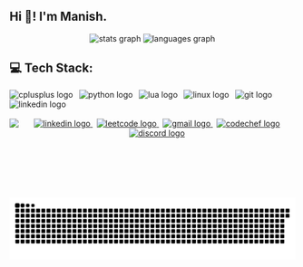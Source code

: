 <h2 align="left">Hi 👋! I'm Manish.</h2>

<div align="center">
    <img src="https://github-readme-stats.vercel.app/api?username=manish-pandey413&hide_title=false&hide_rank=true&show_icons=true&include_all_commits=true&count_private=true&disable_animations=false&theme=gruvbox&locale=en&hide_border=true" height="180" alt="stats graph" />
    <img src="https://github-readme-stats.vercel.app/api/top-langs?username=manish-pandey413&locale=en&hide_title=false&layout=compact&card_width=320&langs_count=9&theme=gruvbox&hide_border=true" height="180" alt="languages graph"  />
  </div>


<h2 align="left">💻  Tech Stack:</h2>
<div align="left">
  <img src="https://cdn.jsdelivr.net/gh/devicons/devicon/icons/cplusplus/cplusplus-original.svg" height="32" alt="cplusplus logo"  />
  <img width="3" />
  <img src="https://cdn.jsdelivr.net/gh/devicons/devicon/icons/python/python-original.svg" height="32" alt="python logo"  />
  <img width="3" />
  <img src="https://cdn.jsdelivr.net/gh/devicons/devicon/icons/lua/lua-original.svg" height="32" alt="lua logo"  />
  <img width="3" />
  <img src="https://cdn.jsdelivr.net/gh/devicons/devicon/icons/linux/linux-original.svg" height="32" alt="linux logo"  />
  <img width="3" />
  <img src="https://cdn.jsdelivr.net/gh/devicons/devicon/icons/git/git-original.svg" height="32" alt="git logo"  />
  <img width="3" />
  <img src="https://cdn.jsdelivr.net/gh/devicons/devicon/icons/linkedin/linkedin-original.svg" height="32" alt="linkedin logo"  />
</div>


<br clear="both">

<img align="left" height="140" src="https://media1.tenor.com/m/Xf_PZVtHpSgAAAAC/anime-typing.gif"  />


<div align="center">
  <a href="https://www.linkedin.com/in/manish-pandey-260aab325/" target="_blank">
    <img src="https://img.shields.io/static/v1?message=LinkedIn&logo=linkedin&label=&color=0077B5&logoColor=white&labelColor=&style=for-the-badge" height="45" alt="linkedin logo"  />
  </a>
    <img width="3" />
    <a href="https://leetcode.com/u/_Manish_Pandey_/" target="_blank">
    <img src="https://external-content.duckduckgo.com/iu/?u=https%3A%2F%2Fblogs-hots-files.s3.amazonaws.com%2Fimages%2F2021%2F07%2Fleetcode_button_icon_151892.png&f=1&nofb=1&ipt=36b13bcc8db2a0f608e185fea732038fe902df3c0a2d111cc02f0beed8590a40&ipo=images" height="45" alt="leetcode logo"  />
  </a>
    <img width="3" />
  <a href="mailto:manishpandey0.connect@gmail.com" target="_blank">
    <img src="https://img.shields.io/static/v1?message=Gmail&logo=gmail&label=&color=D14836&logoColor=white&labelColor=&style=for-the-badge" height="45" alt="gmail logo"  />
  </a>
    <img width="3" />
  <a href="https://www.codechef.com/users/d3f4ult/" target="_blank">
    <img src="https://external-content.duckduckgo.com/iu/?u=https%3A%2F%2Fcdn.icon-icons.com%2Ficons2%2F2530%2FPNG%2F512%2Fcodechef_button_icon_151902.png&f=1&nofb=1&ipt=341bab666a5220246adad0d080287196e7f0c148de475308c1f1d8a7a6214d33&ipo=images" height="45" alt="codechef logo"  />
  </a>
  <a href="https://discord.com/users/918382617584349194/" target="_blank">
    <img src="https://img.shields.io/static/v1?message=Discord&logo=discord&label=&color=7289DA&logoColor=white&labelColor=&style=for-the-badge" height="45" alt="discord logo"  />
</div>

###

<br clear="both">

<img src="https://raw.githubusercontent.com/manish-pandey413/manish-pandey413/output/snake.svg" alt="Snake animation" />

###
<br clear="both">

